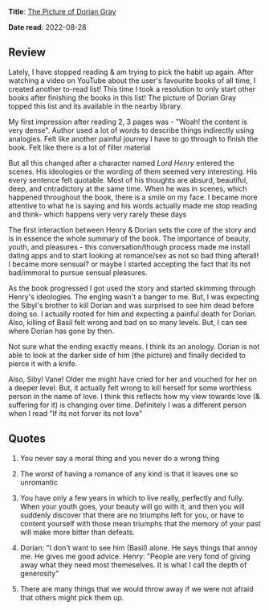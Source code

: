 **Title**: [The Picture of Dorian Gray](https://www.goodreads.com/book/show/5297.The_Picture_of_Dorian_Gray)

**Date read**: 2022-08-28

## Review

Lately, I have stopped reading & am trying to pick the habit up again. After watching a video on YouTube about the user's favourite books of all time, I created another to-read list! This time I took a resolution to only start other books after finishing the books in this list! The picture of Dorian Gray topped this list and its available in the nearby library.

My first impression after reading 2, 3 pages was - "Woah! the content is very dense". Author used a lot of words to describe things indirectly using analogies. Felt like another painful journey I have to go through to finish the book. Felt like there is a lot of filler material

But all this changed after a character named _Lord Henry_ entered the scenes. His ideologies or the wording of them seemed very interesting. His every sentence felt quotable. Most of his thoughts are absurd, beautiful, deep, and cntradictory at the same time. When he was in scenes, which happened throughout the book, there is a smile on my face. I became more attentive to what he is saying and his words actually made me stop reading and think- which happens very very rarely these days

The first interaction between Henry & Dorian sets the core of the story and is in essence the whole summary of the book. The importance of beauty, youth, and pleasures - this conversation/though process made me install dating apps and to start looking at romance/sex as not so bad thing afterall! I became more sensual? or maybe I started accepting the fact that its not bad/immoral to pursue sensual pleasures.

As the book progressed I got used the story and started skimming through Henry's ideologies. The enging wasn't a banger to me. But, I was expecting the Sibyl's brother to kill Dorian and was surprised to see him dead before doing so. I actually rooted for him and expecting a painful death for Dorian. Also, killing of Basil felt wrong and bad on so many levels. But, I can see where Dorian has gone by then.

Not sure what the ending exactly means. I think its an anology. Dorian is not able to look at the darker side of him (the picture) and finally decided to pierce it with a knife.

Also, Sibyl Vane! Older me might have cried for her and vouched for her on a deeper level. But, it actually felt wrong to kill herself for some worthless person in the name of love. I think this reflects how my view towards love (& suffering for it) is changing over time. Definitely I was a different person when I read "If its not forver its not love"

## Quotes

1. You never say a moral thing and you never do a wrong thing

2. The worst of having a romance of any kind is that it leaves one so unromantic

3. You have only a few years in which to live really, perfectly and fully. When your youth goes, your beauty will go with it, and then you will suddenly discover that there are no triumphs left for you, or have to content yourself with those mean triumphs that the memory of your past will make more bitter than defeats.

4. Dorian: "I don't want to see him (Basil) alone. He says things that annoy me. He gives me good advice.
   Henry: "People are very fond of giving away what they need most themeselves. It is what I call the depth of generosity"

5. There are many things that we would throw away if we were not afraid that others might pick them up.
